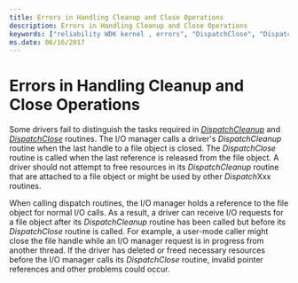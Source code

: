 ```yaml
---
title: Errors in Handling Cleanup and Close Operations
description: Errors in Handling Cleanup and Close Operations
keywords: ["reliability WDK kernel , errors", "DispatchClose", "DispatchCleanup", "cleanup errors WDK kernel", "close errors WDK kernel"]
ms.date: 06/16/2017
---
```


# Errors in Handling Cleanup and Close Operations





Some drivers fail to distinguish the tasks required in [*DispatchCleanup*](/windows-hardware/drivers/ddi/wdm/nc-wdm-driver_dispatch) and [*DispatchClose*](/windows-hardware/drivers/ddi/wdm/nc-wdm-driver_dispatch) routines. The I/O manager calls a driver's *DispatchCleanup* routine when the last handle to a file object is closed. The *DispatchClose* routine is called when the last reference is released from the file object. A driver should not attempt to free resources in its *DispatchCleanup* routine that are attached to a file object or might be used by other *Dispatch*Xxx routines.

When calling dispatch routines, the I/O manager holds a reference to the file object for normal I/O calls. As a result, a driver can receive I/O requests for a file object after its *DispatchCleanup* routine has been called but before its *DispatchClose* routine is called. For example, a user-mode caller might close the file handle while an I/O manager request is in progress from another thread. If the driver has deleted or freed necessary resources before the I/O manager calls its *DispatchClose* routine, invalid pointer references and other problems could occur.

 

